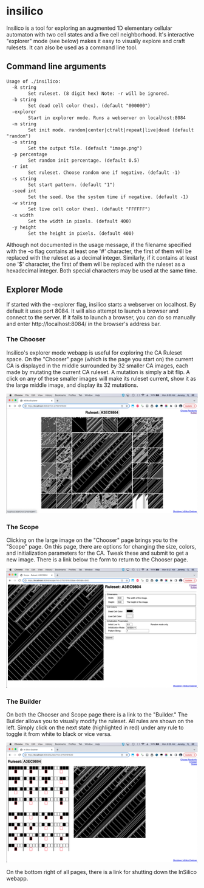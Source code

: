 # insilico

Insilico is a tool for exploring an augmented 1D elementary cellular automaton 
with two cell states and a five cell neighborhood. It's interactive "explorer"
mode (see below) makes it easy to visually explore and craft rulesets. It can 
also be used as a command line tool. 

Command line arguments
----------------------
```
Usage of ./insilico:
  -R string
        Set ruleset. (8 digit hex) Note: -r will be ignored.
  -b string
        Set dead cell color (hex). (default "000000")
  -explorer
        Start in explorer mode. Runs a webserver on localhost:8084
  -m string
        Set init mode. random|center|ctralt|repeat|live|dead (default "random")
  -o string
        Set the output file. (default "image.png")
  -p percentage
        Set random init percentage. (default 0.5)
  -r int
        Set ruleset. Choose random one if negative. (default -1)
  -s string
        Set start pattern. (default "1")
  -seed int
        Set the seed. Use the system time if negative. (default -1)
  -w string
        Set live cell color (hex). (default "FFFFFF")
  -x width
        Set the width in pixels. (default 400)
  -y height
        Set the height in pixels. (default 400)
```

Although not documented in the usage message, if the filename specified with 
the -o flag contains at least one '#' character, the first of them will be 
replaced with the ruleset as a decimal integer. Similarly, if it contains at
least one '$' character, the first of them will be replaced with the ruleset
as a hexadecimal integer. Both special characters may be used at the same time.

Explorer Mode
-------------
If started with the -explorer flag, insilico starts a webserver on localhost.
By default it uses port 8084. It will also attempt to launch a browser and 
connect to the server. If it fails to launch a browser, you can do so manually
and enter http://localhost:8084/ in the browser's address bar. 

### The Chooser

Insilico's explorer mode webapp is useful for exploring the CA Ruleset space. 
On the "Chooser" page (which is the page you start on) the current CA is 
displayed in the middle surrounded by 32 smaller CA images, each made by
mutating the current CA ruleset. A mutation is simply a bit flip. A click on 
any of these smaller images will make its ruleset current, show it as the
large middle image, and display its 32 mutations. 

![Insilico Chooser Screenshot](doc/img/insilico_chooser.png)

### The Scope

Clicking on the large image on the "Chooser" page brings you to the "Scope"
page. On this page, there are options for changing the size, colors, and 
initialization parameters for the CA. Tweak these and submit to get a new
image. There is a link below the form to return to the Chooser page. 

![Insilico Scope Screenshot](doc/img/insilico_scope.png)

### The Builder

On both the Chooser and Scope page there is a link to the "Builder." The 
Builder allows you to visually modify the ruleset. All rules are shown on the 
left. Simply click on the next state (highlighted in red) under any rule to
toggle it from white to black or vice versa. 

![Insilico Builder Screenshot](doc/img/insilico_builder.png)

On the bottom right of all pages, there is a link for shutting down the 
InSilico webapp.



